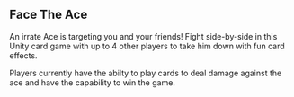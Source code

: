 ## Face The Ace

An irrate Ace is targeting you and your friends! Fight side-by-side in this Unity card game with up to 4 other players to take him down with fun card effects.

Players currently have the abilty to play cards to deal damage against the ace and have the capability to win the game.
